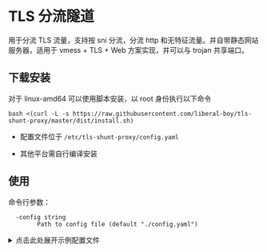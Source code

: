 # TLS 分流隧道
用于分流 TLS 流量，支持按 sni 分流，分流 http 和无特征流量。并自带静态网站服务器，适用于 vmess + TLS + Web 方案实现，并可以与 trojan 共享端口。

## 下载安装
对于 linux-amd64 可以使用脚本安装，以 root 身份执行以下命令
```shell script
bash <(curl -L -s https://raw.githubusercontent.com/liberal-boy/tls-shunt-proxy/master/dist/install.sh)
```
* 配置文件位于 `/etc/tls-shunt-proxy/config.yaml`

* 其他平台需自行编译安装

## 使用
命令行参数：
```
  -config string
        Path to config file (default "./config.yaml")
```

<details>
  <summary>点击此处展开示例配置文件</summary>
  
```yml
# listen: 监听地址
listen: 0.0.0.0:443

# vhosts: 按照按照 tls sni 扩展划分为多个虚拟 host
vhosts:

    # name 对应 tls sni 扩展的 server name
  - name: vmess.example.com

    # tlsoffloading: 解开 tls，true 为解开，解开后可以识别 http 流量，适用于 vmess over tls 和 http over tls (https) 分流等
    tlsoffloading: true

    # cert: tls 证书路径
    cert: /etc/ssl/vmess.example.com.pem

    # key: tls 私钥路径
    key: /etc/ssl/vmess.example.com.key

    # http: 识别出的 http 流量的处理方式
    http:

      # handler: fileServer 将服务一个静态网站
      handler: fileServer

      # args: 静态网站的文件路径
      args: /var/www/html

    # default: 其他流量处理方式
    default:

      # handler: proxyPass 将流量转发至另一个地址
      handler: proxyPass

      # args: 转发的目标地址
      args: 127.0.0.1:40001

      # args: 也可以使用 domain socket
      # args: unix:/path/to/ds/file

  - name: trojan.example.com

    # tlsoffloading: 解开 tls，false 为不解开，直接处理 tls 流量，适用于 trojan-gfw 等
    tlsOffloading: false

    # default: 关闭 tlsoffloading 时，目前没有识别方法，均按其他流量处理
    default:
      handler: proxyPass
      args: 127.0.0.1:8443
```
</details>